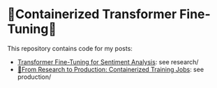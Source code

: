 # 🐳Containerized Transformer Fine-Tuning🤖
This repository contains code for my posts:
* [Transformer Fine-Tuning for Sentiment Analysis](https://medium.com/@ben0it8/transformer-fine-tuning-for-sentiment-analysis-c000da034bb5): see research/
* [🐳From Research to Production: Containerized Training Jobs](https://medium.com/@ben0it8/research-to-production-containerized-training-jobs-e63d4efd56e1): see production/


